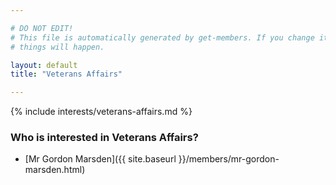 ```yaml
---

# DO NOT EDIT!
# This file is automatically generated by get-members. If you change it, bad
# things will happen.

layout: default
title: "Veterans Affairs"

---
```


{% include interests/veterans-affairs.md %}

### Who is interested in Veterans Affairs?


* [Mr Gordon Marsden]({{ site.baseurl }}/members/mr-gordon-marsden.html)
